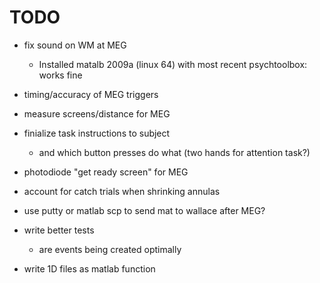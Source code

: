 # TODO

 * fix sound on WM at MEG
   - Installed matalb 2009a (linux 64) with most recent psychtoolbox: works fine

 * timing/accuracy of MEG triggers

 * measure screens/distance for MEG

 * finialize task instructions to subject

   * and which button presses do what (two hands for attention task?)


 * photodiode "get ready screen" for MEG

 * account for catch trials when shrinking annulas
 
 * use putty or matlab scp to send mat to wallace after MEG?
 
 * write better tests
   - are events being created optimally

 * write 1D files as matlab function
